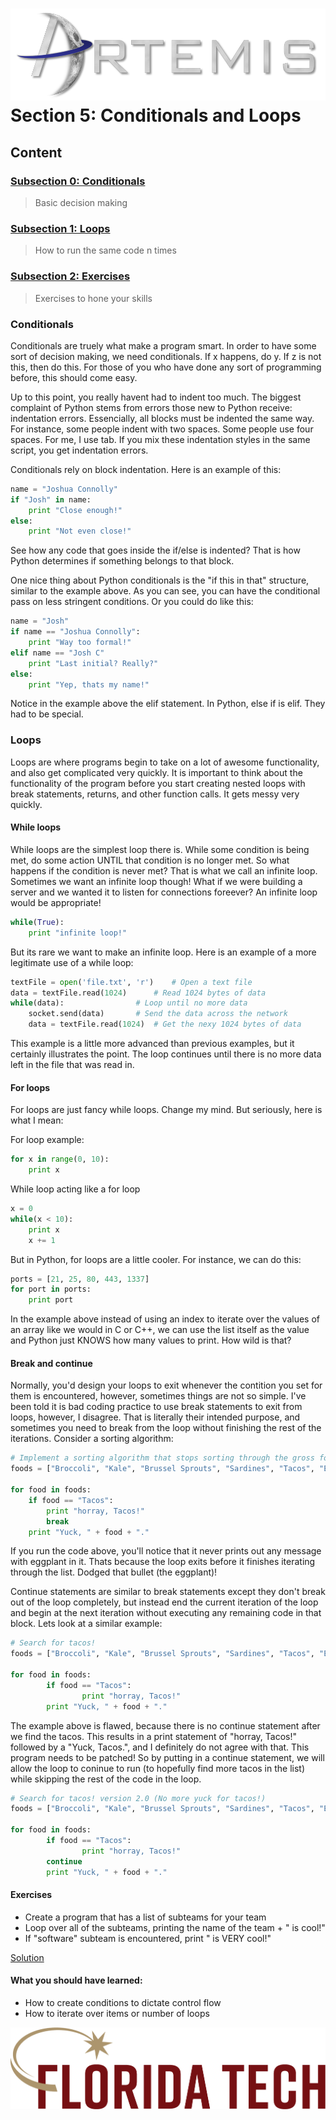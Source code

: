 ![](../images/artemis.png)
Section 5: Conditionals and Loops
=====

## Content

### [Subsection 0: Conditionals](#conditionals)
> Basic decision making
### [Subsection 1: Loops](#loops)
> How to run the same code n times
### [Subsection 2: Exercises](#exercises)
> Exercises to hone your skills

### Conditionals

Conditionals are truely what make a program smart. In order to have some sort of decision making, we need conditionals. If x happens, do y. If z is not this, then do this. For those of you who have done any sort of programming before, this should come easy.

Up to this point, you really havent had to indent too much. The biggest complaint of Python stems from errors those new to Python receive: indentation errors. Essencially, all blocks must be indented the same way. For instance, some people indent with two spaces. Some people use four spaces. For me, I use tab. If you mix these indentation styles in the same script, you get indentation errors.

Conditionals rely on block indentation. Here is an example of this:

```python
name = "Joshua Connolly"
if "Josh" in name:
	print "Close enough!"
else:
	print "Not even close!"
```

See how any code that goes inside the if/else is indented? That is how Python determines if something belongs to that block.

One nice thing about Python conditionals is the "if this in that" structure, similar to the example above. As you can see, you can have the conditional pass on less stringent conditions. Or you could do like this:

```python
name = "Josh"
if name == "Joshua Connolly":
	print "Way too formal!"
elif name == "Josh C"
	print "Last initial? Really?"
else:
	print "Yep, thats my name!"
```

Notice in the example above the elif statement. In Python, else if is elif. They had to be special.

### Loops

Loops are where programs begin to take on a lot of awesome functionality, and also get complicated very quickly. It is important to think about the functionality of the program before you start creating nested loops with break statements, returns, and other function calls. It gets messy very quickly.

#### While loops

While loops are the simplest loop there is. While some condition is being met, do some action UNTIL that condition is no longer met. So what happens if the condition is never met? That is what we call an infinite loop. Sometimes we want an infinite loop though! What if we were building a server and we wanted it to listen for connections foreever? An infinite loop would be appropriate!

```python
while(True):
	print "infinite loop!"
```

But its rare we want to make an infinite loop. Here is an example of a more legitimate use of a while loop:

```python
textFile = open('file.txt', 'r')	# Open a text file
data = textFile.read(1024)		# Read 1024 bytes of data
while(data):				# Loop until no more data
	socket.send(data)		# Send the data across the network
	data = textFile.read(1024)	# Get the nexy 1024 bytes of data
```

This example is a little more advanced than previous examples, but it certainly illustrates the point. The loop continues until there is no more data left in the file that was read in.

#### For loops

For loops are just fancy while loops. Change my mind. But seriously, here is what I mean:

For loop example:
```python
for x in range(0, 10):
	print x
```

While loop acting like a for loop
```python
x = 0
while(x < 10):
	print x
	x += 1
```

But in Python, for loops are a little cooler. For instance, we can do this:

```python
ports = [21, 25, 80, 443, 1337]
for port in ports:
	print port
```

In the example above instead of using an index to iterate over the values of an array like we would in C or C++, we can use the list itself as the value and Python just KNOWS how many values to print. How wild is that?

#### Break and continue

Normally, you'd design your loops to exit whenever the contition you set for them is encountered, however, sometimes things are not so simple. I've been told it is bad coding practice to use break statements to exit from loops, however, I disagree. That is literally their intended purpose, and sometimes you need to break from the loop without finishing the rest of the iterations. Consider a sorting algorithm:

```python
# Implement a sorting algorithm that stops sorting through the gross food after it finds the tacos!
foods = ["Broccoli", "Kale", "Brussel Sprouts", "Sardines", "Tacos", "Eggplant"]

for food in foods:
	if food == "Tacos":
		print "horray, Tacos!"
		break
	print "Yuck, " + food + "."
```

If you run the code above, you'll notice that it never prints out any message with eggplant in it. Thats because the loop exits before it finishes iterating through the list. Dodged that bullet (the eggplant)!

Continue statements are similar to break statements except they don't break out of the loop completely, but instead end the current iteration of the loop and begin at the next iteration without executing any remaining code in that block. Lets look at a similar example:

```python
# Search for tacos!
foods = ["Broccoli", "Kale", "Brussel Sprouts", "Sardines", "Tacos", "Eggplant"]

for food in foods:
        if food == "Tacos":
                print "horray, Tacos!"
        print "Yuck, " + food + "."
```

The example above is flawed, because there is no continue statement after we find the tacos. This results in a print statement of "horray, Tacos!" followed by a "Yuck, Tacos.", and I definitely do not agree with that. This program needs to be patched! So by putting in a continue statement, we will allow the loop to coninue to run (to hopefully find more tacos in the list) while skipping the rest of the code in the loop.

```python
# Search for tacos! version 2.0 (No more yuck for tacos!)
foods = ["Broccoli", "Kale", "Brussel Sprouts", "Sardines", "Tacos", "Eggplant"]

for food in foods:
        if food == "Tacos":
                print "horray, Tacos!"
		continue
        print "Yuck, " + food + "."
```

#### Exercises

* Create a program that has a list of subteams for your team
* Loop over all of the subteams, printing the name of the team + " is cool!"
* If "software" subteam is encountered, print " is VERY cool!"

[Solution](scripts/loop.py)

#### What you should have learned:

* How to create conditions to dictate control flow
* How to iterate over items or number of loops

![](../images/floridatech.png)
